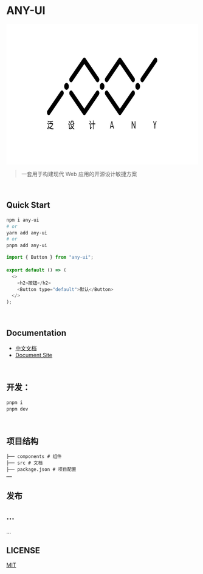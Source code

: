 # ANY-UI

<p align="center" height="370">
<img align="center" height="370" src="./logo.png">
</p>

> 一套用于构建现代 Web 应用的开源设计敏捷方案

<br/>

## Quick Start

```bash
npm i any-ui
# or
yarn add any-ui
# or
pnpm add any-ui
```

```js
import { Button } from "any-ui";

export default () => (
  <>
    <h2>按钮</h2>
    <Button type="default">默认</Button>
  </>
);
```

<br/>

## Documentation

- [中文文档]()
- [Document Site]()

<br/>

## 开发：

```bash
pnpm i
pnpm dev
```

<br/>

## 项目结构

```
├── components # 组件
├── src # 文档
├── package.json # 项目配置
……
```

## 发布

## ...

...

## LICENSE

[MIT](./LICENSE)
